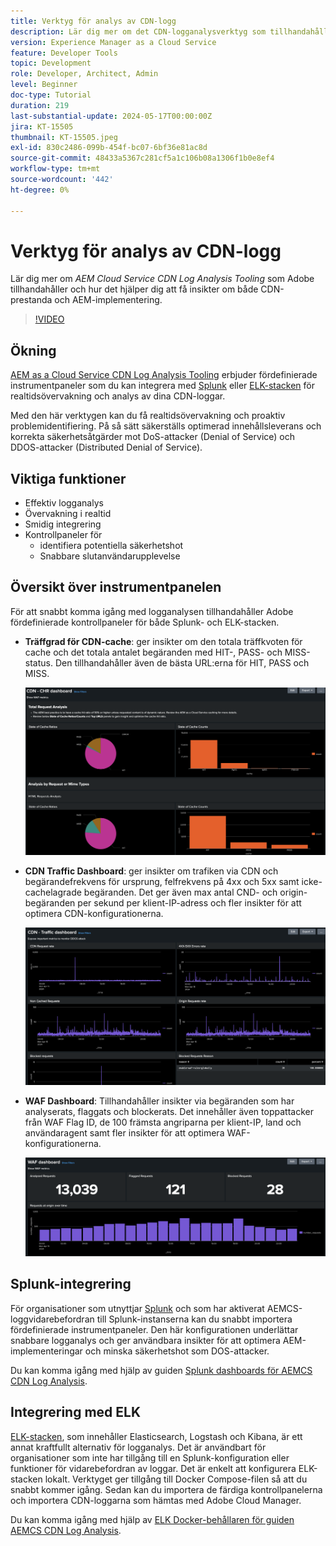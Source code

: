 ```yaml
---
title: Verktyg för analys av CDN-logg
description: Lär dig mer om det CDN-logganalysverktyg som tillhandahålls av Adobe för AEM Cloud-tjänster och hur det hjälper dig att få insikter om både CDN-prestanda och AEM-implementering.
version: Experience Manager as a Cloud Service
feature: Developer Tools
topic: Development
role: Developer, Architect, Admin
level: Beginner
doc-type: Tutorial
duration: 219
last-substantial-update: 2024-05-17T00:00:00Z
jira: KT-15505
thumbnail: KT-15505.jpeg
exl-id: 830c2486-099b-454f-bc07-6bf36e81ac8d
source-git-commit: 48433a5367c281cf5a1c106b08a1306f1b0e8ef4
workflow-type: tm+mt
source-wordcount: '442'
ht-degree: 0%

---
```


# Verktyg för analys av CDN-logg

Lär dig mer om _AEM Cloud Service CDN Log Analysis Tooling_ som Adobe tillhandahåller och hur det hjälper dig att få insikter om både CDN-prestanda och AEM-implementering.
 
>[!VIDEO](https://video.tv.adobe.com/v/3446109?quality=12&learn=on&captions=swe)

## Ökning

[AEM as a Cloud Service CDN Log Analysis Tooling](https://github.com/adobe/AEMCS-CDN-Log-Analysis-Tooling) erbjuder fördefinierade instrumentpaneler som du kan integrera med [Splunk](https://www.splunk.com/en_us/products/observability-cloud.html) eller [ELK-stacken](https://www.elastic.co/elastic-stack) för realtidsövervakning och analys av dina CDN-loggar.

Med den här verktygen kan du få realtidsövervakning och proaktiv problemidentifiering. På så sätt säkerställs optimerad innehållsleverans och korrekta säkerhetsåtgärder mot DoS-attacker (Denial of Service) och DDOS-attacker (Distributed Denial of Service).

## Viktiga funktioner

- Effektiv logganalys
- Övervakning i realtid
- Smidig integrering
- Kontrollpaneler för
   - identifiera potentiella säkerhetshot
   - Snabbare slutanvändarupplevelse

## Översikt över instrumentpanelen

För att snabbt komma igång med logganalysen tillhandahåller Adobe fördefinierade kontrollpaneler för både Splunk- och ELK-stacken.

- **Träffgrad för CDN-cache**: ger insikter om den totala träffkvoten för cache och det totala antalet begäranden med HIT-, PASS- och MISS-status. Den tillhandahåller även de bästa URL:erna för HIT, PASS och MISS.

  ![Träffgrad för CDN-cache](assets/CHR-dashboard.png)

- **CDN Traffic Dashboard**: ger insikter om trafiken via CDN och begärandefrekvens för ursprung, felfrekvens på 4xx och 5xx samt icke-cachelagrade begäranden. Det ger även max antal CND- och origin-begäranden per sekund per klient-IP-adress och fler insikter för att optimera CDN-konfigurationerna.

  ![Kontrollpanel för CDN-trafik](assets/Traffic-dashboard.png)

- **WAF Dashboard**: Tillhandahåller insikter via begäranden som har analyserats, flaggats och blockerats. Det innehåller även toppattacker från WAF Flag ID, de 100 främsta angriparna per klient-IP, land och användaragent samt fler insikter för att optimera WAF-konfigurationerna.

  ![WAF Dashboard](assets/WAF-Dashboard.png)

## Splunk-integrering

För organisationer som utnyttjar [Splunk](https://www.splunk.com/en_us/products/observability-cloud.html) och som har aktiverat AEMCS-loggvidarebefordran till Splunk-instanserna kan du snabbt importera fördefinierade instrumentpaneler. Den här konfigurationen underlättar snabbare logganalys och ger användbara insikter för att optimera AEM-implementeringar och minska säkerhetshot som DOS-attacker.

Du kan komma igång med hjälp av guiden [Splunk dashboards för AEMCS CDN Log Analysis](https://github.com/adobe/AEMCS-CDN-Log-Analysis-Tooling/blob/main/Splunk/README.md#splunk-dashboards-for-aemcs-cdn-log-analysis).


## Integrering med ELK

[ELK-stacken](https://www.elastic.co/elastic-stack), som innehåller Elasticsearch, Logstash och Kibana, är ett annat kraftfullt alternativ för logganalys. Det är användbart för organisationer som inte har tillgång till en Splunk-konfiguration eller funktioner för vidarebefordran av loggar. Det är enkelt att konfigurera ELK-stacken lokalt. Verktyget ger tillgång till Docker Compose-filen så att du snabbt kommer igång. Sedan kan du importera de färdiga kontrollpanelerna och importera CDN-loggarna som hämtas med Adobe Cloud Manager.

Du kan komma igång med hjälp av [ELK Docker-behållaren för guiden AEMCS CDN Log Analysis](https://github.com/adobe/AEMCS-CDN-Log-Analysis-Tooling/blob/main/ELK/README.md#elk-docker-container-for-aemcs-cdn-log-analysis).

